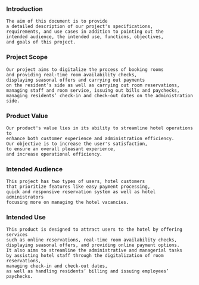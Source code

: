 ### Introduction
    The aim of this document is to provide 
    a detailed description of our project's specifications,
    requirements, and use cases in addition to pointing out the 
    intended audience, the intended use, functions, objectives,
    and goals of this project.
### Project Scope
    Our project aims to digitalize the process of booking rooms 
    and providing real-time room availability checks, 
    displaying seasonal offers and carrying out payments 
    on the resident’s side as well as carrying out room reservations, 
    managing staff and room service, issuing out bills and paychecks, 
    managing residents’ check-in and check-out dates on the administration side.
### Product Value
    Our product's value lies in its ability to streamline hotel operations to 
    enhance both customer experience and administration efficiency. 
    Our objective is to increase the user's satisfaction, 
    to ensure an overall pleasant experience,
    and increase operational efficiency.
###  Intended Audience
    This project has two types of users, hotel customers 
    that prioritize features like easy payment processing,
    quick and responsive reservation system as well as hotel administrators
    focusing more on managing the hotel vacancies.
###  Intended Use
    This product is designed to attract users to the hotel by offering services 
    such as online reservations, real-time room availability checks, 
    displaying seasonal offers, and providing online payment options. 
    It also aims to streamline the administrative and managerial tasks 
    by assisting hotel staff through the digitalization of room reservations, 
    managing check-in and check-out dates,
    as well as handling residents’ billing and issuing employees’ paychecks.
